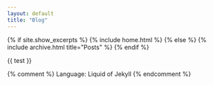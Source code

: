 ```yaml
---
layout: default
title: "Blog"
---
```


{% if site.show_excerpts %}
  {% include home.html %}
{% else %}
  {% include archive.html title="Posts" %}
{% endif %}

<!DOCTYPE html>
<html>
  <body>
     {{ test }}
  </body>
</html>

{% comment %}
Language: Liquid of Jekyll
{% endcomment %}

